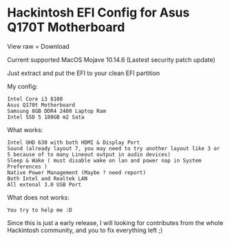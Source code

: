 # Hackintosh EFI Config for Asus Q170T Motherboard

View raw = Download

Current supported MacOS Mojave 10.14.6 (Lastest security patch update)

Just extract and put the EFI to your clean EFI partition 

My config: 
```
Intel Core i3 8100
Asus Q170t Motherboard
Samsung 8GB DDR4 2400 Laptop Ram
Intel SSD 5 180GB m2 Sata
```

What works:
```
Intel UHD 630 with both HDMI & Display Port
Sound (already layout 7, you may need to try another layout like 3 or 5 because of to many Lineout output in audio devices)
Sleep & Wake ( must disable wake on lan and power nap in System Preferences )
Native Power Management (Maybe ? need report)
Both Intel and Realtek LAN
All extenal 3.0 USB Port
```

What does not works:
```
You try to help me :D
```

Since this is just a early release, I will looking for contributes from the whole Hackintosh community, and you to fix everything left ;)

